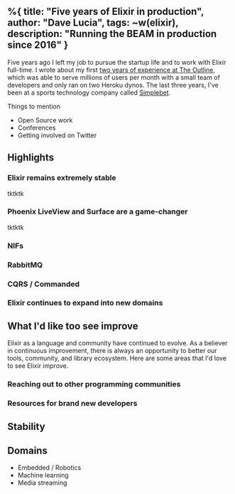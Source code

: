 %{
    title: "Five years of Elixir in production",
    author: "Dave Lucia",
    tags: ~w(elixir),
    description: "Running the BEAM in production since 2016"
}
---
Five years ago I left my job to pursue the startup life and to work with Elixir full-time. I wrote about my first [two years of experience at The Outline](https://medium.com/@davelucia/two-years-of-elixir-at-the-outline-ad671a56c9ce), which was able to serve millions of users per month with a small team of developers and only ran on two Heroku dynos. The last three years, I've been at a sports technology company called [Simplebet](https://simplebet.io).

Things to mention
* Open Source work
* Conferences
* Getting involved on Twitter

## Highlights

### Elixir remains extremely stable

tktktk

### Phoenix LiveView and Surface are a game-changer

tktktk

### NIFs

### RabbitMQ

### CQRS / Commanded

### Elixir continues to expand into new domains

## What I'd like too see improve

Elixir as a language and community have continued to evolve. As a believer in continuous improvement, there is always an opportunity to better our tools, community, and library ecosystem. Here are some areas that I'd love to see Elixir improve.

### Reaching out to other programming communities

### Resources for brand new developers


## Stability

## Domains
* Embedded / Robotics
* Machine learning
* Media streaming
